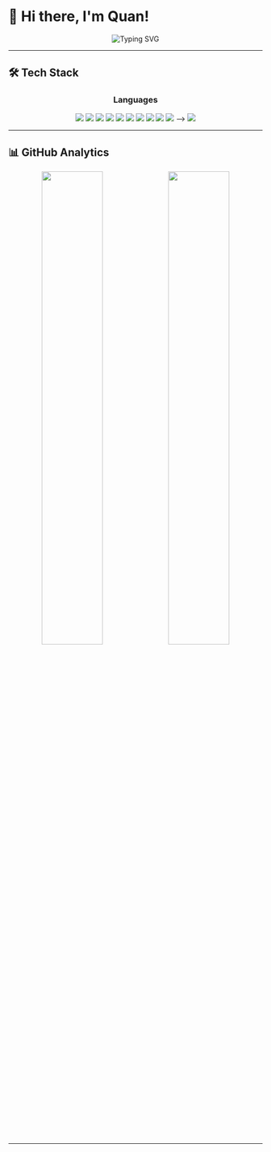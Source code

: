 # 👋 Hi there, I'm Quan!

<div align="center">
  <img src="https://readme-typing-svg.herokuapp.com/?font=Fira+Code&size=22&duration=3000&pause=1000&color=58A6FF&center=true&vCenter=true&width=440&lines=Full+Stack+Developer;Always+learning+new+things;Welcome+to+my+profile!" alt="Typing SVG" />
</div>

---

## 🛠️ Tech Stack

<div align="center">

### Languages
<img src="https://img.shields.io/badge/Java-%23ED8B00.svg?style=for-the-badge&logo=java&logoColor=white" />
<img src="https://img.shields.io/badge/JavaScript-%23323330.svg?style=for-the-badge&logo=javascript&logoColor=%23F7DF1E" />
<img src="https://img.shields.io/badge/TypeScript-%23007ACC.svg?style=for-the-badge&logo=typescript&logoColor=white" />

<img src="https://img.shields.io/badge/HTML5-%23E34F26.svg?style=for-the-badge&logo=html5&logoColor=white" />
<img src="https://img.shields.io/badge/CSS3-%231572B6.svg?style=for-the-badge&logo=css3&logoColor=white" />
<img src="https://img.shields.io/badge/React-%2320232a.svg?style=for-the-badge&logo=react&logoColor=%2361DAFB" />
<img src="https://img.shields.io/badge/Angular-%23DD0031.svg?style=for-the-badge&logo=angular&logoColor=white" />
<img src="https://img.shields.io/badge/Next.js-black?style=for-the-badge&logo=next.js&logoColor=white" />

<img src="https://img.shields.io/badge/Git-F05032?style=for-the-badge&logo=git&logoColor=white" />
<img src="https://img.shields.io/badge/VS%20Code-007ACC?style=for-the-badge&logo=visual-studio-code&logoColor=white" /> -->
<img src="https://img.shields.io/badge/Node.js-339933?style=for-the-badge&logo=node.js&logoColor=white" />

</div>

---

## 📊 GitHub Analytics

<div align="center">
  <img width="49%" src="https://github-readme-stats.vercel.app/api?username=Quan-PX&show_icons=true&theme=tokyonight&hide_border=true&bg_color=0D1117&title_color=58A6FF&icon_color=58A6FF&text_color=C9D1D9&include_all_commits=true&count_private=true" />
  <img width="49%" src="https://github-readme-streak-stats.herokuapp.com/?user=Quan-PX&theme=tokyonight&hide_border=true&background=0D1117&ring=58A6FF&fire=FF6B6B&currStreakLabel=58A6FF" />
</div>
<!--
<div align="center">
  <img width="60%" src="https://github-readme-stats.vercel.app/api/top-langs/?username=Quan-PX&theme=tokyonight&hide_border=true&layout=compact&bg_color=0D1117&title_color=58A6FF&text_color=C9D1D9" />
</div>

---

## 📈 Activity Graph

<div align="center">
  <img src="https://github-readme-activity-graph.vercel.app/graph?username=Quan-PX&theme=tokyo-night&hide_border=true&bg_color=0D1117&color=58A6FF&line=58A6FF&point=FF6B6B" />
</div>

---

<div align="center">
  <img src="https://github.com/Quan-PX/Quan-PX/blob/output/github-snake-dark.svg" alt="Snake animation" />
</div>

---

<!-- ## 📫 Connect with me

<div align="center">
  
[![LinkedIn](https://img.shields.io/badge/LinkedIn-%230077B5.svg?style=for-the-badge&logo=linkedin&logoColor=white)](https://linkedin.com/in/your-profile)
[![Email](https://img.shields.io/badge/Email-D14836?style=for-the-badge&logo=gmail&logoColor=white)](mailto:your.email@gmail.com)
[![Portfolio](https://img.shields.io/badge/Portfolio-%230A0A0A.svg?style=for-the-badge&logo=dev.to&logoColor=white)](https://your-portfolio.com)

</div> -->

---

<!-- <div align="center">
  <img src="https://komarev.com/ghpvc/?username=Quan-PX&color=58A6FF&style=for-the-badge&label=PROFILE+VIEWS" />
  
  ### ⭐ Don't forget to star my repositories if you find them useful!
  
  <img src="https://media.giphy.com/media/LnQjpWaON8nhr21vNW/giphy.gif" width="60"> <em><b>I love connecting with different people</b> so if you want to say <b>hi, I'll be happy to meet you more!</b> 😊</em>
</div>

